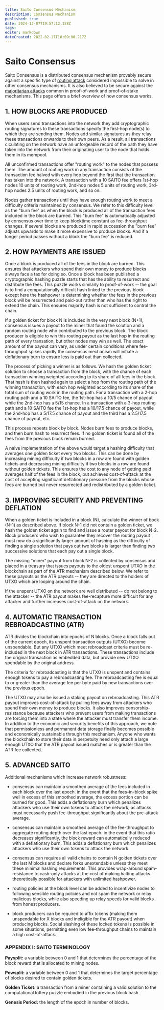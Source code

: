 ```yaml
---
title: Saito Consensus Mechanism
description: Consensus Mechanism
published: true
date: 2024-12-07T19:57:12.158Z
tags: 
editor: markdown
dateCreated: 2022-02-17T10:09:00.217Z
---
```


# Saito Consensus

Saito Consensus is a distributed consensus mechanism provably secure against a specific type of [routing attack](/consensus/sybil-attacks) considered impossible to solve in other consensus mechanisms. It is also believed to be secure against the [majoritarian attacks](/consensus/majoritarian-attacks) common in proof-of-work and proof-of-stake mechanisms. This page offers a brief overview of how consensus works.

## 1. HOW BLOCKS ARE PRODUCED

When users send transactions into the network they add cryptographic routing signatures to these transactions specify the first-hop node(s) to which they are sending them. Nodes add similar signatures as they relay these transactions onwards to their own peers. As a result, all transactions ciculating on the network have an unforgeable record of the path they have taken into the network from their originating user to the node that holds them in its mempool.

All unconfirmed transactions offer "routing work" to the nodes that possess them. The amount of routing work in any transaction consists of the transaction fee halved with every hop beyond the first that the transaction has taken into the network. A transaction with a 10 SAITO fee offers 1st-hop nodes 10 units of routing work, 2nd-hop nodes 5 units of routing work, 3rd-hop nodes 2.5 units of routing work, and so on.

Nodes gather transactions until they have enough routing work to meet a difficulty criteria maintained by consensus. We refer to this difficulty level as the "burn fee" as when the block is produced all of the transaction fees included in the block are burned. This "burn fee" is automatically adjusted by consensus over time to keep blocktime constant as fee-throughput changes. If several blocks are produced in rapid succession the "burn fee" adjusts upwards to make it more expensive to produce blocks. And if a longer period passes without a block the "burn fee" is reduced.

## 2. HOW PAYMENTS ARE ISSUED

Once a block is produced all of the fees in the block are burned. This ensures that attackers who spend their own money to produce blocks always face a tax for doing so. Once a block has been published a cryptographic hashing puzzle starts that has the ability to resurrect and distribute the fees. This puzzle works similarly to proof-of-work -- the goal is to find a computationally difficult hash linked to the previous block -- except here the hashpower is determining whether the fees in the previous block will be resurrected and paid-out rather than who has the right to extend the chain. This ensures majority hash is not sufficient to control the chain.

If a golden ticket for block N is included in the very next block (N+1), consensus issues a payout to the miner that found the solution and a random routing node who contributed to the previous block. The block producer is eligible to win this routing payout as the last hop in the routing path of every transation, but other nodes may win as well. The exact amount of the payout can vary, as under certain conditions where fee-throughput spikes rapidly the consensus mechanism will initiate a deflationary burn to ensure less is paid out than collected.

The process of picking a winner is as follows. We hash the golden ticket solution to choose a transaction from the block, with the chance of each transaction winning weighted according to its share of all fees in the block. That hash is then hashed again to select a hop from the routing path of the winning transaction, with each hop weighted according to its share of the total sum of routing work in the routing path. For a transaction with a 2-hop routing path and a 10 SAITO fee, the 1st-hop has a 10/5 chance of payout while the 2nd-hop has a 5/15 chance. In a transaction with a 3-hop routing path and a 10 SAITO fee the 1st-hop has a 10/17.5 chance of payout, while the 2nd-hop has a 5/17.5 chance of payout and the third has a 2.5/17.5 chance of payout, etc.

This process repeats block by block. Nodes burn fees to produce blocks, and then burn hash to resurrect fees. If no golden ticket is found all of the fees from the previous block remain burned.

A naive implementation of the above would target a hashing difficulty that averages one golden ticket every two blocks. This can be done by increasing mining difficulty if two blocks in a row are found with golden tickets and decreasing mining difficulty if two blocks in a row are found without golden tickets. This ensures the cost to any node of getting paid averages half of the fees in the block, but achieves cost-of-attack at the cost of accepting significant deflationary pressure from the blocks whose fees are burned but never resurrected and redistributed by a golden ticket.

## 3. IMPROVING SECURITY AND PREVENTING DEFLATION

When a golden ticket is included in a block (N), calculate the winner of bock (N-1) as described above. If block N-1 did not contain a golden ticket, we hash the golden ticket again to find and issue a router payout for block N-2. Block producers who wish to guarantee they recover the routing payout must now do a significantly larger amount of hashing as the difficulty of finding a single solution that pays out two blocks is larger than finding two successive solutions that each pay out a single block.

The missing "miner" payout from block N-2 is collected by consensus and placed in a treasury that issues payouts to the oldest unspent UTXO in the blockchain as part of the ATR mechanism described below. We refer to these payouts as the ATR payouts -- they are directed to the holders of UTXO which are looping around the chain.

If the unspent UTXO on the network are well distributed -- do not belong to the attacker -- the ATR payout makes fee-recapture more difficult for any attacker and further increases cost-of-attack on the network.

## 4. AUTOMATIC TRANSACTION REBROADCASTING (ATR)

ATR divides the blockchain into epochs of N blocks. Once a block falls out of the current epoch, its unspent transaction outputs (UTXO) become unspendable. But any UTXO which meet rebroadcast criteria must be re-included in the next block in ATR transactions. These transactions include the original transaction as embedded data, but provide new UTXO spendable by the original address.

The criteria for rebroadcasting is that the UTXO is unspent and contains enough tokens to pay a rebroadcasting fee. The rebroadcasting fee is equal to or greater than the average fee per byte paid by new transactions over the previous epoch.

The UTXO may also be issued a staking payout on rebroadcasting. This ATR payout improves cost-of-attack by pulling fees away from attackers who spend their own money to produce blocks. It also improves censorship-resistance because attackers who prevent users from making transactions are forcing them into a state where the attacker must transfer them income. In addition to the economic and security benefits of this approach, we note that permissionless and permanent data storage finally becomes possible and economically sustainable through this mechanism. Anyone who wants the blockchain to store their data in perpetuity need only attach a large enough UTXO that the ATR payout issued matches or is greater than the ATR fee collected.

## 5. ADVANCED SAITO

Additional mechanisms which increase network robustness:

* consensus can maintain a smoothed average of the fees included in each block over the last epoch. in the event that the fees-in-block spike well in excess of this smoothed average, the excess portion can be burned for good. This adds a deflationary burn which penalizes attackers who use their own tokens to attack the network, as attacks must necessarily push fee-throughput significantly about the pre-attack average.

* consensus can maintain a smoothed average of the fee-throughput to aggregate routing depth over the last epoch. in the event that this ratio decreases significantly, the block reward can automatically reduced with a deflationary burn. This adds a deflationary burn which penalizes attackers who use their own tokens to attack the network.

* consensus can requires all valid chains to contain N golden tickets over the last M blocks and declare forks unextendable unless they meet these minimal hashing requirements. This provides wrap-around spam-resistance to cash-only attacks at the cost of making halting attacks theoretically possible for attackers with unlimited hashpower.

* routing policies at the block level can be added to incentivize nodes to following sensible routing policies and not spam the network or relay malicious blocks, while also speeding up relay speeds for valid blocks from honest producers.

* block producers can be required to affix tokens (making them unspendable for X blocks and ineligible for the ATR payout) when producing blocks. Social slashing of these locked tokens is possible in some situations, permitting even low fee-throughput chains to maintain a high cost-of-attack.


### APPENDIX I: SAITO TERMINOLOGY

**Paysplit:** a variable between 0 and 1 that determines the percentage of the block reward that is allocated to mining nodes.

**Powsplit:** a variable between 0 and 1 that determines the target percentage of blocks desired to contain golden tickets.

**Golden Ticket:** a transaction from a miner containing a valid solution to the computational lottery puzzle embodied in the previous block hash.

**Genesis Period:** the length of the epoch in number of blocks.




